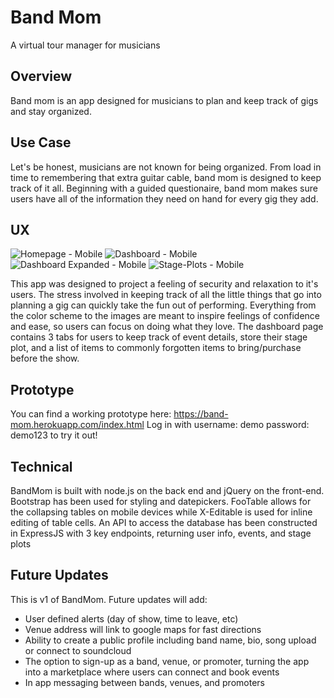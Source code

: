 # Band Mom
A virtual tour manager for musicians

## Overview
Band mom is an app designed for musicians to plan and keep track of gigs and stay organized.

## Use Case
Let's be honest, musicians are not known for being organized. From load in time to remembering that extra guitar cable, band mom is designed to keep track of it all. Beginning with a guided questionaire, band mom makes sure users have all of the information they need on hand for every gig they add.

## UX

![Homepage - Mobile](https://cloud.githubusercontent.com/assets/18637588/23318215/5a1df768-fa86-11e6-81f7-eb4818b43c9f.png)
![Dashboard - Mobile](https://cloud.githubusercontent.com/assets/18637588/23318224/5fb3614a-fa86-11e6-9c3c-005b6fc1c727.png)
![Dashboard Expanded - Mobile](https://cloud.githubusercontent.com/assets/18637588/23318231/62974944-fa86-11e6-8804-172e02c94f17.png)
![Stage-Plots - Mobile](https://cloud.githubusercontent.com/assets/18637588/23318233/65f35470-fa86-11e6-9c60-9aadd1abbafa.png)

This app was designed to project a feeling of security and relaxation to it's users. The stress involved in keeping track of all the little things that go into planning a gig can quickly take the fun out of performing. Everything from the color scheme to the images are meant to inspire feelings of confidence and ease, so users can focus on doing what they love.
The dashboard page contains 3 tabs for users to keep track of event details, store their stage plot, and a list of items to commonly forgotten items to bring/purchase before the show. 

## Prototype
You can find a working prototype here: https://band-mom.herokuapp.com/index.html
Log in with username: demo password: demo123 to try it out!

## Technical
BandMom is built with node.js on the back end and jQuery on the front-end. Bootstrap has been used for styling and datepickers. FooTable allows for the collapsing tables on mobile devices while X-Editable is used for inline editing of table cells.
An API to access the database has been constructed in ExpressJS with 3 key endpoints, returning user info, events, and stage plots

## Future Updates
This is v1 of BandMom. Future updates will add:

  * User defined alerts (day of show, time to leave, etc)
  * Venue address will link to google maps for fast directions
  * Ability to create a public profile including band name, bio, song upload or connect to soundcloud
  * The option to sign-up as a band, venue, or promoter, turning the app into a marketplace where users can connect and book events
  * In app messaging between bands, venues, and promoters
